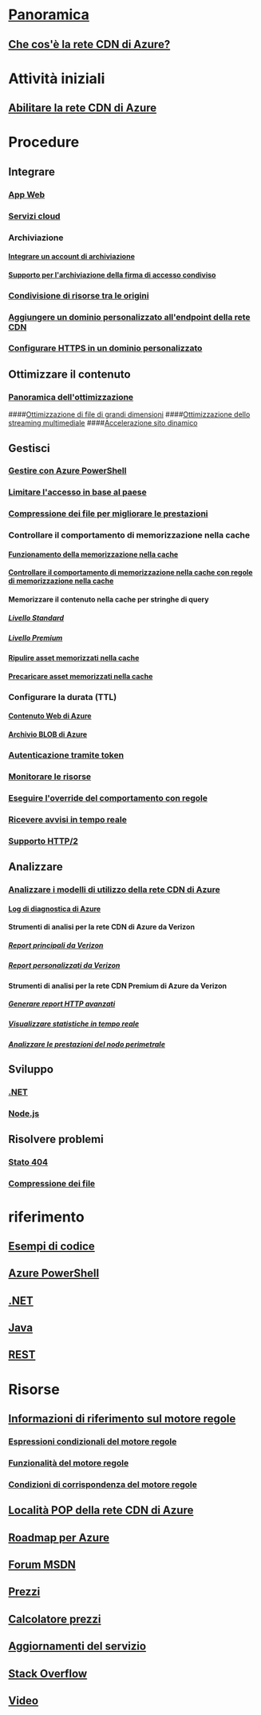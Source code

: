 # [Panoramica](cdn-overview.md)
## [Che cos'è la rete CDN di Azure?](../best-practices-cdn.md?toc=%2fazure%2fcdn%2ftoc.json)

# Attività iniziali
## [Abilitare la rete CDN di Azure](cdn-create-new-endpoint.md)

# Procedure
## Integrare
### [App Web](../app-service/app-service-web-tutorial-content-delivery-network.md?toc=%2fazure%2fcdn%2ftoc.json)
### [Servizi cloud](cdn-cloud-service-with-cdn.md)
### Archiviazione
#### [Integrare un account di archiviazione](cdn-create-a-storage-account-with-cdn.md)
#### [Supporto per l'archiviazione della firma di accesso condiviso](cdn-sas-storage-support.md)
### [Condivisione di risorse tra le origini](cdn-cors.md)
### [Aggiungere un dominio personalizzato all'endpoint della rete CDN](cdn-map-content-to-custom-domain.md)
### [Configurare HTTPS in un dominio personalizzato](cdn-custom-ssl.md)
## Ottimizzare il contenuto
### [Panoramica dell'ottimizzazione](cdn-optimization-overview.md)
####[Ottimizzazione di file di grandi dimensioni](cdn-large-file-optimization.md)
####[Ottimizzazione dello streaming multimediale](cdn-media-streaming-optimization.md)
####[Accelerazione sito dinamico](cdn-dynamic-site-acceleration.md)
 
## Gestisci
### [Gestire con Azure PowerShell](cdn-manage-powershell.md)
### [Limitare l'accesso in base al paese](cdn-restrict-access-by-country.md)
### [Compressione dei file per migliorare le prestazioni](cdn-improve-performance.md)
### Controllare il comportamento di memorizzazione nella cache
#### [Funzionamento della memorizzazione nella cache](cdn-how-caching-works.md)
#### [Controllare il comportamento di memorizzazione nella cache con regole di memorizzazione nella cache](cdn-caching-rules.md)
#### Memorizzare il contenuto nella cache per stringhe di query
##### [Livello Standard](cdn-query-string.md)
##### [Livello Premium](cdn-query-string-premium.md)
#### [Ripulire asset memorizzati nella cache](cdn-purge-endpoint.md)
#### [Precaricare asset memorizzati nella cache](cdn-preload-endpoint.md)
### Configurare la durata (TTL)
#### [Contenuto Web di Azure](cdn-manage-expiration-of-cloud-service-content.md)
#### [Archivio BLOB di Azure](cdn-manage-expiration-of-blob-content.md)
### [Autenticazione tramite token](cdn-token-auth.md)
### [Monitorare le risorse](cdn-resource-health.md)
### [Eseguire l'override del comportamento con regole](cdn-rules-engine.md)
### [Ricevere avvisi in tempo reale](cdn-real-time-alerts.md)
### [Supporto HTTP/2](cdn-http2.md)

## Analizzare
### [Analizzare i modelli di utilizzo della rete CDN di Azure](cdn-log-analysis.md)
#### [Log di diagnostica di Azure](cdn-azure-diagnostic-logs.md)
#### Strumenti di analisi per la rete CDN di Azure da Verizon
##### [Report principali da Verizon](cdn-analyze-usage-patterns.md)
##### [Report personalizzati da Verizon](cdn-verizon-custom-reports.md)
#### Strumenti di analisi per la rete CDN Premium di Azure da Verizon
##### [Generare report HTTP avanzati](cdn-advanced-http-reports.md)
##### [Visualizzare statistiche in tempo reale](cdn-real-time-stats.md)
##### [Analizzare le prestazioni del nodo perimetrale](cdn-edge-performance.md)

## Sviluppo
### [.NET](cdn-app-dev-net.md)
### [Node.js](cdn-app-dev-node.md)

## Risolvere problemi
### [Stato 404](cdn-troubleshoot-endpoint.md)
### [Compressione dei file](cdn-troubleshoot-compression.md)

# riferimento
## [Esempi di codice](https://azure.microsoft.com/en-us/resources/samples/?service=cdn)
## [Azure PowerShell](/powershell/module/azurerm.cdn)
## [.NET](/dotnet/api/microsoft.azure.management.cdn)
## [Java](/java/api/com.microsoft.azure.management.cdn)
## [REST](/rest/api/cdn/)

# Risorse
##  [Informazioni di riferimento sul motore regole](cdn-rules-engine-reference.md)
### [Espressioni condizionali del motore regole](cdn-rules-engine-reference-conditional-expressions.md)
### [Funzionalità del motore regole](cdn-rules-engine-reference-features.md)
### [Condizioni di corrispondenza del motore regole](cdn-rules-engine-reference-match-conditions.md)
## [Località POP della rete CDN di Azure](cdn-pop-locations.md)
## [Roadmap per Azure](https://azure.microsoft.com/roadmap/)
## [Forum MSDN](https://social.msdn.microsoft.com/Forums/en-US/home?forum=azurecdn)
## [Prezzi](https://azure.microsoft.com/pricing/details/cdn/)
## [Calcolatore prezzi](https://azure.microsoft.com/pricing/calculator/)
## [Aggiornamenti del servizio](https://azure.microsoft.com/updates/?product=cdn)
## [Stack Overflow](http://stackoverflow.com/questions/tagged/azure-cdn)
## [Video](https://azure.microsoft.com/documentation/videos/index/?services=cdn)

